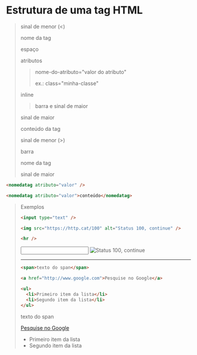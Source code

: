 # Estrutura de uma tag HTML

> sinal de menor (<)
>
> nome da tag
>
> espaço
>
> atributos
> > nome-do-atributo="valor do atributo"
> >
> > ex.: class="minha-classe"
>
> inline
> > barra e sinal de maior
>
> sinal de maior
>
> conteúdo da tag
>
> sinal de menor (>)
>
> barra
>
> nome da tag
>
> sinal de maior

```html
<nomedatag atributo="valor" />
```
```html
<nomedatag atributo="valor">conteúdo</nomedatag>
```

> Exemplos
> 
> ```html
> <input type="text" />
> 
> <img src="https://http.cat/100" alt="Status 100, continue" />
> 
> <hr />
> ```
> 
> <input type="text" />
>
> <img src="https://http.cat/100" alt="Status 100, continue" />
>
> <hr />
> 
> ```html
> <span>texto do span</span>
>
> <a href="http://www.google.com">Pesquise no Google</a>
>
> <ul>
>   <li>Primeiro item da lista</li>
>   <li>Segundo item da lista</li>
> </ul>
> ```
> 
> <span>texto do span</span>
> 
> <a href="http://www.google.com">Pesquise no Google</a>
> <ul>
>   <li>Primeiro item da lista</li>
>   <li>Segundo item da lista</li>
> </ul>